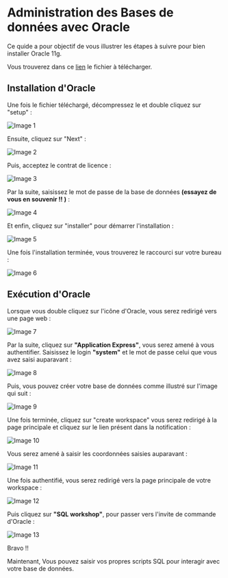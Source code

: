 # Administration des Bases de données avec Oracle 

Ce quide a pour objectif de vous illustrer les étapes à suivre 
pour bien installer Oracle 11g.

Vous trouverez dans ce [lien](https://drive.google.com/file/d/11LkeSwxDTBx0Dhn9nQreCL-WC5d36yHR/view) le fichier à télécharger.

## Installation d'Oracle

Une fois le fichier téléchargé, décompressez le et double cliquez sur "setup" : 

![Image 1](images/1.PNG)

Ensuite, cliquez sur "Next" :

![Image 2](images/2.PNG)

Puis, acceptez le contrat de licence :

![Image 3](images/3.PNG)

Par la suite, saisissez le mot de passe de la base de données **(essayez de vous en souvenir !! )** :

![Image 4](images/4.PNG)

Et enfin, cliquez sur "installer" pour démarrer l'installation :

![Image 5](images/5.PNG)

Une fois l'installation terminée, vous trouverez le raccourci sur votre bureau : 

![Image 6](images/6.PNG)

## Exécution d'Oracle

Lorsque vous double cliquez sur l'icône d'Oracle, vous serez redirigé vers une page web :

![Image 7](images/7.PNG)

Par la suite, cliquez sur **"Application Express"**, vous serez amené à vous authentifier.
Saisissez le login **"system"** et le mot de passe celui que vous avez saisi auparavant : 

![Image 8](images/8.PNG)

Puis, vous pouvez créer votre base de données comme illustré sur l'image qui suit :

![Image 9](images/9.PNG)

Une fois terminée, cliquez sur "create workspace" vous serez redirigé à la page principale 
et cliquez sur le lien présent dans la notification :

![Image 10](images/10.PNG)

Vous serez amené à saisir les coordonnées saisies auparavant : 

![Image 11](images/11.PNG)

Une fois authentifié, vous serez redirigé vers la page principale de votre workspace : 

![Image 12](images/12.PNG)

Puis cliquez sur **"SQL workshop"**, pour passer vers l'invite de commande d'Oracle : 

![Image 13](images/13.PNG)

Bravo !!


Maintenant, Vous pouvez saisir vos propres scripts SQL pour interagir avec votre base de données.


